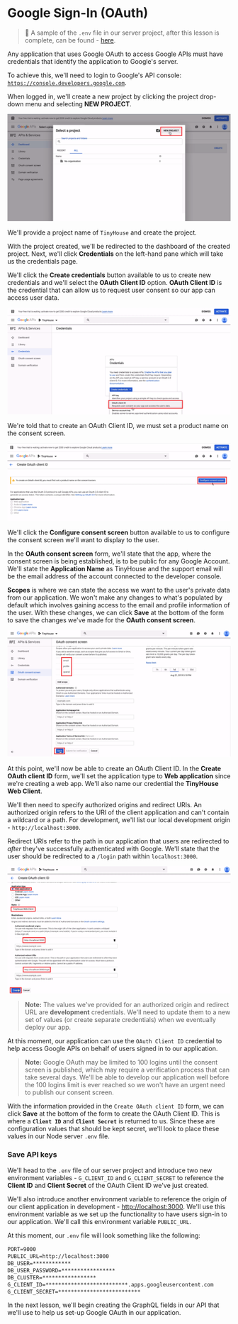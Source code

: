 # Google Sign-In (OAuth)

> 📝 A sample of the `.env` file in our server project, after this lesson is complete, can be found - [here](https://gist.github.com/djirdehh/fa492810460f33f72990a3a3d31e4280).

Any application that uses Google OAuth to access Google APIs must have credentials that identify the application to Google's server.

To achieve this, we'll need to login to Google's API console: [`https://console.developers.google.com`](https://console.developers.google.com).

When logged in, we'll create a new project by clicking the project drop-down menu and selecting **NEW PROJECT**.

![](public/assets/new-project.png)

We'll provide a project name of `TinyHouse` and create the project.

With the project created, we'll be redirected to the dashboard of the created project. Next, we'll click **Credentials** on the left-hand pane which will take us the credentials page.

We'll click the **Create credentials** button available to us to create new credentials and we'll select the **OAuth Client ID** option. **OAuth Client ID** is the credential that can allow us to request user consent so our app can access user data.

![](public/assets/create-oauth-client-id.png)

We're told that to create an OAuth Client ID, we must set a product name on the consent screen.

![](public/assets/config-consent.png)

We'll click the **Configure consent screen** button available to us to configure the consent screen we'll want to display to the user.

In the **OAuth consent screen** form, we'll state that the app, where the consent screen is being established, is to be public for any Google Account. We'll state the **Application Name** as TinyHouse and the support email will be the email address of the account connected to the developer console.

**Scopes** is where we can state the access we want to the user's private data from our application. We won't make any changes to what's populated by default which involves gaining access to the email and profile information of the user. With these changes, we can click **Save** at the bottom of the form to save the changes we've made for the **OAuth consent screen**.

![](public/assets/consent-save.png)

At this point, we'll now be able to create an OAuth Client ID. In the **Create OAuth client ID** form, we'll set the application type to **Web application** since we're creating a web app. We'll also name our credential the **TinyHouse Web Client**.

We'll then need to specify authorized origins and redirect URIs. An authorized origin refers to the URI of the client application and can't contain a wildcard or a path. For development, we'll list our local development origin - `http://localhost:3000`.

Redirect URIs refer to the path in our application that users are redirected to _after_ they've successfully authenticated with Google. We'll state that the user should be redirected to a `/login` path within `localhost:3000`.

![](public/assets/oauth-client-id-save.png)

> **Note:** The values we've provided for an authorized origin and redirect URL are **development** credentials. We'll need to update them to a new set of values (or create separate credentials) when we eventually deploy our app.

At this moment, our application can use the `OAuth Client ID` credential to help access Google APIs on behalf of users signed in to our application.

> **Note:** Google OAuth may be limited to 100 logins until the consent screen is published, which may require a verification process that can take several days. We'll be able to develop our application well before the 100 logins limit is ever reached so we won't have an urgent need to publish our consent screen.

With the information provided in the `Create OAuth client ID` form, we can click **Save** at the bottom of the form to create the OAuth Client ID. This is where a **`Client ID`** and **`Client Secret`** is returned to us. Since these are configuration values that should be kept secret, we'll look to place these values in our Node server `.env` file.

### Save API keys

We'll head to the `.env` file of our server project and introduce two new environment variables - `G_CLIENT_ID` and `G_CLIENT_SECRET` to reference the **Client ID** and **Client Secret** of the OAuth Client ID we've just created.

We'll also introduce another environment variable to reference the origin of our client application in development - <http://localhost:3000>. We'll use this environment variable as we set up the functionality to have users sign-in to our application. We'll call this environment variable `PUBLIC_URL`.

At this moment, our `.env` file will look something like the following:

```shell
PORT=9000
PUBLIC_URL=http://localhost:3000
DB_USER=************
DB_USER_PASSWORD=*****************
DB_CLUSTER=*****************
G_CLIENT_ID=**************************.apps.googleusercontent.com
G_CLIENT_SECRET=**************************
```

In the next lesson, we'll begin creating the GraphQL fields in our API that we'll use to help us set-up Google OAuth in our application.
